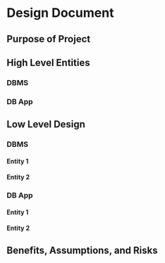 Design Document
===============

## Purpose of Project

## High Level Entities

### DBMS 

### DB App

## Low Level Design

### DBMS

#### Entity 1

#### Entity 2

### DB App

#### Entity 1

#### Entity 2

## Benefits, Assumptions, and Risks
